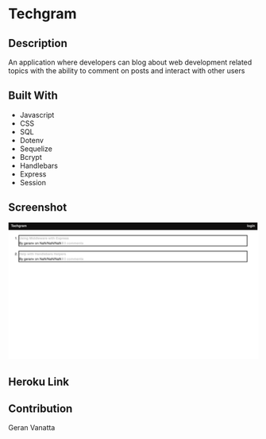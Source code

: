 # Techgram

## Description
An application where developers can blog about web development related topics with the ability to comment on posts and interact with other users

## Built With 
* Javascript
* CSS
* SQL
* Dotenv
* Sequelize
* Bcrypt
* Handlebars
* Express
* Session

## Screenshot
![Image](./images/techgram.png)

## Heroku Link
## Contribution
Geran Vanatta
